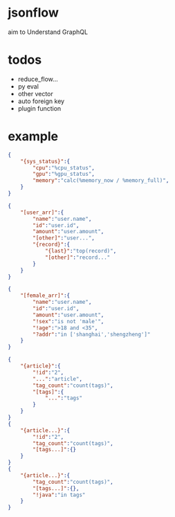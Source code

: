 # jsonflow
aim to Understand GraphQL

# todos
- reduce_flow...
- py eval
- other vector
- auto foreign key
- plugin function

# example
```json
{
    "{sys_status}":{
        "cpu":"%cpu_status",
        "gpu":"%gpu_status",
        "memory":"calc(%memory_now / %memory_full)",
    }
}
```

```json
{
    "[user_arr]":{
        "name":"user.name",
        "id":"user.id",
        "amount":"user.amount",
        "[other]":"user...",
        "{record}":{
            "{last}":"top(record)",
            "[other]":"record..."
        }
    }
}
```

```json
{
    "[female_arr]":{
        "name":"user.name",
        "id":"user.id",
        "amount":"user.amount",
        "!sex":"is not 'male'",
        "!age":">18 and <35",
        "?addr":"in ['shanghai','shengzheng']"
    }
}
```

```json
{
    "{article}":{
        "!id":"2",
        "...":"article",
        "tag_count":"count(tags)",
        "[tags]":{
            "...":"tags"
        }
    }
}
{
    "{article...}":{
        "!id":"2",
        "tag_count":"count(tags)",
        "[tags...]":{}
    }
}
{
    "{article...}":{
        "tag_count":"count(tags)",
        "[tags...]":{},
        "!java":"in tags"
    }
}
```
